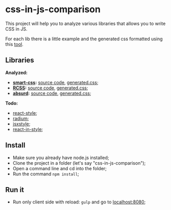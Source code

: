 # css-in-js-comparison

This project will help you to analyze various libraries that allows you to write CSS in JS.

For each lib there is a little example and the generated css formatted using this [tool](http://www.lonniebest.com/formatcss/).



## Libraries

**Analyzed:**

 - **[smart-css](https://github.com/hackhat/smart-css):** [source code](./src/client/smart-css), [generated.css](./src/client/smart-css/generated.css);
 - **[RCSS](https://github.com/chenglou/RCSS):** [source code](./src/client/RCSS), [generated.css](./src/client/RCSS/generated.css);
 - **[absurd](https://github.com/krasimir/absurd):** [source code](./src/client/absurd), [generated.css](./src/client/absurd/generated.css);


**Todo:**

 - [react-style](https://github.com/js-next/react-style);
 - [radium](https://github.com/FormidableLabs/radium);
 - [jsxstyle](https://github.com/petehunt/jsxstyle);
 - [react-in-style](https://github.com/ericwooley/react-in-style);



## Install

 - Make sure you already have node.js installed;
 - Clone the project in a folder (let's say "css-in-js-comparison");
 - Open a command line and cd into the folder;
 - Run the command `npm install`;



## Run it

 - Run only client side with reload: `gulp` and go to [localhost:8080](http://localhost:8080);
